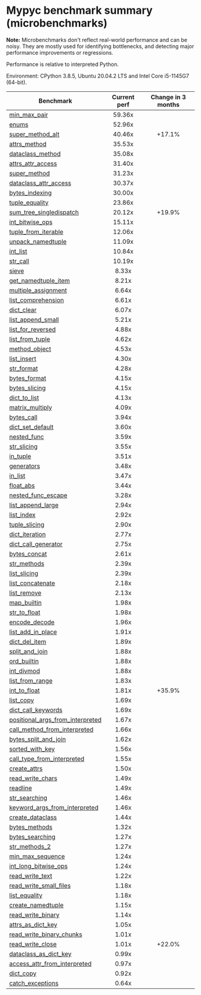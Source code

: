 # Mypyc benchmark summary (microbenchmarks)

**Note:** Microbenchmarks don't reflect real-world performance and can be noisy.
           They are mostly used for identifying bottlenecks, and detecting major performance
           improvements or regressions.

Performance is relative to interpreted Python.

Environment: CPython 3.8.5, Ubuntu 20.04.2 LTS and Intel Core i5-1145G7 (64-bit).

| Benchmark | Current perf | Change in 3 months |
| --- | :---: | :---: |
| [min_max_pair](benchmarks/min_max_pair.md) | 59.36x |  |
| [enums](benchmarks/enums.md) | 52.96x |  |
| [super_method_alt](benchmarks/super_method_alt.md) | 40.46x | +17.1% |
| [attrs_method](benchmarks/attrs_method.md) | 35.53x |  |
| [dataclass_method](benchmarks/dataclass_method.md) | 35.08x |  |
| [attrs_attr_access](benchmarks/attrs_attr_access.md) | 31.40x |  |
| [super_method](benchmarks/super_method.md) | 31.23x |  |
| [dataclass_attr_access](benchmarks/dataclass_attr_access.md) | 30.37x |  |
| [bytes_indexing](benchmarks/bytes_indexing.md) | 30.00x |  |
| [tuple_equality](benchmarks/tuple_equality.md) | 23.86x |  |
| [sum_tree_singledispatch](benchmarks/sum_tree_singledispatch.md) | 20.12x | +19.9% |
| [int_bitwise_ops](benchmarks/int_bitwise_ops.md) | 15.11x |  |
| [tuple_from_iterable](benchmarks/tuple_from_iterable.md) | 12.06x |  |
| [unpack_namedtuple](benchmarks/unpack_namedtuple.md) | 11.09x |  |
| [int_list](benchmarks/int_list.md) | 10.84x |  |
| [str_call](benchmarks/str_call.md) | 10.19x |  |
| [sieve](benchmarks/sieve.md) | 8.33x |  |
| [get_namedtuple_item](benchmarks/get_namedtuple_item.md) | 8.21x |  |
| [multiple_assignment](benchmarks/multiple_assignment.md) | 6.64x |  |
| [list_comprehension](benchmarks/list_comprehension.md) | 6.61x |  |
| [dict_clear](benchmarks/dict_clear.md) | 6.07x |  |
| [list_append_small](benchmarks/list_append_small.md) | 5.21x |  |
| [list_for_reversed](benchmarks/list_for_reversed.md) | 4.88x |  |
| [list_from_tuple](benchmarks/list_from_tuple.md) | 4.62x |  |
| [method_object](benchmarks/method_object.md) | 4.53x |  |
| [list_insert](benchmarks/list_insert.md) | 4.30x |  |
| [str_format](benchmarks/str_format.md) | 4.28x |  |
| [bytes_format](benchmarks/bytes_format.md) | 4.15x |  |
| [bytes_slicing](benchmarks/bytes_slicing.md) | 4.15x |  |
| [dict_to_list](benchmarks/dict_to_list.md) | 4.13x |  |
| [matrix_multiply](benchmarks/matrix_multiply.md) | 4.09x |  |
| [bytes_call](benchmarks/bytes_call.md) | 3.94x |  |
| [dict_set_default](benchmarks/dict_set_default.md) | 3.60x |  |
| [nested_func](benchmarks/nested_func.md) | 3.59x |  |
| [str_slicing](benchmarks/str_slicing.md) | 3.55x |  |
| [in_tuple](benchmarks/in_tuple.md) | 3.51x |  |
| [generators](benchmarks/generators.md) | 3.48x |  |
| [in_list](benchmarks/in_list.md) | 3.47x |  |
| [float_abs](benchmarks/float_abs.md) | 3.44x |  |
| [nested_func_escape](benchmarks/nested_func_escape.md) | 3.28x |  |
| [list_append_large](benchmarks/list_append_large.md) | 2.94x |  |
| [list_index](benchmarks/list_index.md) | 2.92x |  |
| [tuple_slicing](benchmarks/tuple_slicing.md) | 2.90x |  |
| [dict_iteration](benchmarks/dict_iteration.md) | 2.77x |  |
| [dict_call_generator](benchmarks/dict_call_generator.md) | 2.75x |  |
| [bytes_concat](benchmarks/bytes_concat.md) | 2.61x |  |
| [str_methods](benchmarks/str_methods.md) | 2.39x |  |
| [list_slicing](benchmarks/list_slicing.md) | 2.39x |  |
| [list_concatenate](benchmarks/list_concatenate.md) | 2.18x |  |
| [list_remove](benchmarks/list_remove.md) | 2.13x |  |
| [map_builtin](benchmarks/map_builtin.md) | 1.98x |  |
| [str_to_float](benchmarks/str_to_float.md) | 1.98x |  |
| [encode_decode](benchmarks/encode_decode.md) | 1.96x |  |
| [list_add_in_place](benchmarks/list_add_in_place.md) | 1.91x |  |
| [dict_del_item](benchmarks/dict_del_item.md) | 1.89x |  |
| [split_and_join](benchmarks/split_and_join.md) | 1.88x |  |
| [ord_builtin](benchmarks/ord_builtin.md) | 1.88x |  |
| [int_divmod](benchmarks/int_divmod.md) | 1.88x |  |
| [list_from_range](benchmarks/list_from_range.md) | 1.83x |  |
| [int_to_float](benchmarks/int_to_float.md) | 1.81x | +35.9% |
| [list_copy](benchmarks/list_copy.md) | 1.69x |  |
| [dict_call_keywords](benchmarks/dict_call_keywords.md) | 1.69x |  |
| [positional_args_from_interpreted](benchmarks/positional_args_from_interpreted.md) | 1.67x |  |
| [call_method_from_interpreted](benchmarks/call_method_from_interpreted.md) | 1.66x |  |
| [bytes_split_and_join](benchmarks/bytes_split_and_join.md) | 1.62x |  |
| [sorted_with_key](benchmarks/sorted_with_key.md) | 1.56x |  |
| [call_type_from_interpreted](benchmarks/call_type_from_interpreted.md) | 1.55x |  |
| [create_attrs](benchmarks/create_attrs.md) | 1.50x |  |
| [read_write_chars](benchmarks/read_write_chars.md) | 1.49x |  |
| [readline](benchmarks/readline.md) | 1.49x |  |
| [str_searching](benchmarks/str_searching.md) | 1.46x |  |
| [keyword_args_from_interpreted](benchmarks/keyword_args_from_interpreted.md) | 1.46x |  |
| [create_dataclass](benchmarks/create_dataclass.md) | 1.44x |  |
| [bytes_methods](benchmarks/bytes_methods.md) | 1.32x |  |
| [bytes_searching](benchmarks/bytes_searching.md) | 1.27x |  |
| [str_methods_2](benchmarks/str_methods_2.md) | 1.27x |  |
| [min_max_sequence](benchmarks/min_max_sequence.md) | 1.24x |  |
| [int_long_bitwise_ops](benchmarks/int_long_bitwise_ops.md) | 1.24x |  |
| [read_write_text](benchmarks/read_write_text.md) | 1.22x |  |
| [read_write_small_files](benchmarks/read_write_small_files.md) | 1.18x |  |
| [list_equality](benchmarks/list_equality.md) | 1.18x |  |
| [create_namedtuple](benchmarks/create_namedtuple.md) | 1.15x |  |
| [read_write_binary](benchmarks/read_write_binary.md) | 1.14x |  |
| [attrs_as_dict_key](benchmarks/attrs_as_dict_key.md) | 1.05x |  |
| [read_write_binary_chunks](benchmarks/read_write_binary_chunks.md) | 1.01x |  |
| [read_write_close](benchmarks/read_write_close.md) | 1.01x | +22.0% |
| [dataclass_as_dict_key](benchmarks/dataclass_as_dict_key.md) | 0.99x |  |
| [access_attr_from_interpreted](benchmarks/access_attr_from_interpreted.md) | 0.97x |  |
| [dict_copy](benchmarks/dict_copy.md) | 0.92x |  |
| [catch_exceptions](benchmarks/catch_exceptions.md) | 0.64x |  |
